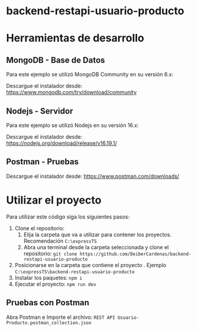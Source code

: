 # backend-restapi-usuario-producto
# Herramientas de desarrollo
## MongoDB - Base de Datos
Para este ejemplo se utilizó MongoDB Community en su versión 6.x:

Descargue el instalador desde: https://www.mongodb.com/try/download/community

## Nodejs - Servidor
Para este ejemplo se utilizó Nodejs en su versión 16.x:

Descargue el instalador desde: https://nodejs.org/download/release/v16.19.1/

## Postman - Pruebas
Descargue el instalador desde: https://www.postman.com/downloads/

# Utilizar el proyecto

Para utilizar este código siga los siguientes pasos:

1. Clone el repositorio:
	1. Elija la carpeta que va a utilizar para contener los proyectos. Recomendación `C:\expressTS`
	2. Abra una terminal desde la carpeta seleccionada y clone el repositorio: `git clone https://github.com/DeiberCardenas/backend-restapi-usuario-producto`
2. Posicionarse en la carpeta que contiene el proyecto . Ejemplo `C:\expressTS\backend-restapi-usuario-producto`
3.  Instalar los paquetes: `npm i`
4. Ejecutar el proyecto: `npm run dev`

## Pruebas con Postman

Abra Postman e Importe el archivo:
`REST API Usuario-Producto.postman_collection.json`
